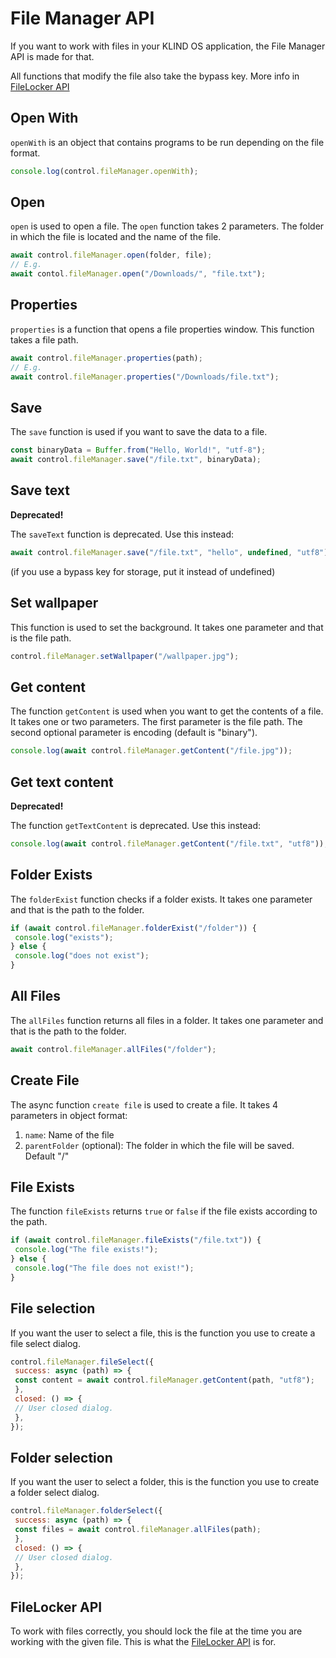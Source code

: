 # File Manager API

If you want to work with files in your KLIND OS application, the File Manager API is made for that.

All functions that modify the file also take the bypass key. More info in [FileLocker API](filelocker.md)

## Open With

`openWith` is an object that contains programs to be run depending on the file format.

```javascript
console.log(control.fileManager.openWith);
```

## Open

`open` is used to open a file. The `open` function takes 2 parameters. The folder in which the file is located and the name of the file.

```javascript
await control.fileManager.open(folder, file);
// E.g.
await contol.fileManager.open("/Downloads/", "file.txt");
```

## Properties

`properties` is a function that opens a file properties window. This function takes a file path.

```javascript
await control.fileManager.properties(path);
// E.g.
await control.fileManager.properties("/Downloads/file.txt");
```

## Save

The `save` function is used if you want to save the data to a file.

```javascript
const binaryData = Buffer.from("Hello, World!", "utf-8");
await control.fileManager.save("/file.txt", binaryData);
```

## Save text

**Deprecated!**

The `saveText` function is deprecated. Use this instead:

```javascript
await control.fileManager.save("/file.txt", "hello", undefined, "utf8");
```

(if you use a bypass key for storage, put it instead of undefined)

## Set wallpaper

This function is used to set the background. It takes one parameter and that is the file path.

```javascript
control.fileManager.setWallpaper("/wallpaper.jpg");
```

## Get content

The function `getContent` is used when you want to get the contents of a file. It takes one or two parameters. The first parameter is the file path. The second optional parameter is encoding (default is "binary").

```javascript
console.log(await control.fileManager.getContent("/file.jpg"));
```

## Get text content

**Deprecated!**

The function `getTextContent` is deprecated. Use this instead:

```javascript
console.log(await control.fileManager.getContent("/file.txt", "utf8"));
```

## Folder Exists

The `folderExist` function checks if a folder exists. It takes one parameter and that is the path to the folder.

```javascript
if (await control.fileManager.folderExist("/folder")) {
 console.log("exists");
} else {
 console.log("does not exist");
}
```

## All Files

The `allFiles` function returns all files in a folder. It takes one parameter and that is the path to the folder.

```javascript
await control.fileManager.allFiles("/folder");
```

## Create File

The async function `create file` is used to create a file. It takes 4 parameters in object format:

1. `name`: Name of the file
2. `parentFolder` (optional): The folder in which the file will be saved. Default "/"

## File Exists

The function `fileExists` returns `true` or `false` if the file exists according to the path.

```javascript
if (await control.fileManager.fileExists("/file.txt")) {
 console.log("The file exists!");
} else {
 console.log("The file does not exist!");
}
```

## File selection

If you want the user to select a file, this is the function you use to create a file select dialog.

```javascript
control.fileManager.fileSelect({
 success: async (path) => {
 const content = await control.fileManager.getContent(path, "utf8");
 },
 closed: () => {
 // User closed dialog.
 },
});
```

## Folder selection

If you want the user to select a folder, this is the function you use to create a folder select dialog.

```javascript
control.fileManager.folderSelect({
 success: async (path) => {
 const files = await control.fileManager.allFiles(path);
 },
 closed: () => {
 // User closed dialog.
 },
});
```

## FileLocker API

To work with files correctly, you should lock the file at the time you are working with the given file. This is what the [FileLocker API](filelocker.md) is for.
